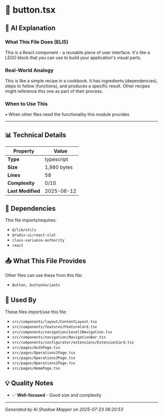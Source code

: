 # 📄 button.tsx

## 🤖 AI Explanation

### What This File Does (ELI5)
This is a React component - a reusable piece of user interface. It's like a LEGO block that you can use to build your application's visual parts.

### Real-World Analogy
This is like a simple recipe in a cookbook. It has ingredients (dependencies), steps to follow (functions), and produces a specific result. Other recipes might reference this one as part of their process.

### When to Use This
• When other files need the functionality this module provides

---

## 📊 Technical Details

| Property | Value |
|----------|-------|
| **Type** | typescript |
| **Size** | 1,980 bytes |
| **Lines** | 58 |
| **Complexity** | 0/10 |
| **Last Modified** | 2025-06-12 |

## 🔗 Dependencies

This file imports/requires:

- `@/lib/utils`
- `@radix-ui/react-slot`
- `class-variance-authority`
- `react`

## 📤 What This File Provides

Other files can use these from this file:

- `Button, buttonVariants `

## 🔄 Used By

These files import/use this file:

- `src/components/layout/ContentLayout.tsx`
- `src/components/features/FeatureCard.tsx`
- `src/components/navigation/Level1Navigation.tsx`
- `src/components/navigation/NavigationBar.tsx`
- `src/components/configurator/extensions/ExtensionCard.tsx`
- `src/pages/AuthPage.tsx`
- `src/pages/Operations1Page.tsx`
- `src/pages/Operations3Page.tsx`
- `src/pages/Operations2Page.tsx`
- `src/pages/HomePage.tsx`

## 💡 Quality Notes

- ✅ **Well-focused** - Good size and complexity

---
*Generated by AI Shadow Mapper on 2025-07-23 06:20:53*
